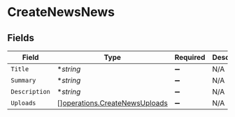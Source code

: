 # CreateNewsNews


## Fields

| Field                                                                          | Type                                                                           | Required                                                                       | Description                                                                    |
| ------------------------------------------------------------------------------ | ------------------------------------------------------------------------------ | ------------------------------------------------------------------------------ | ------------------------------------------------------------------------------ |
| `Title`                                                                        | **string*                                                                      | :heavy_minus_sign:                                                             | N/A                                                                            |
| `Summary`                                                                      | **string*                                                                      | :heavy_minus_sign:                                                             | N/A                                                                            |
| `Description`                                                                  | **string*                                                                      | :heavy_minus_sign:                                                             | N/A                                                                            |
| `Uploads`                                                                      | [][operations.CreateNewsUploads](../../models/operations/createnewsuploads.md) | :heavy_minus_sign:                                                             | N/A                                                                            |